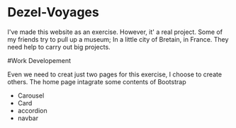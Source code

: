 # Dezel-Voyages

I've made this website as an exercise. However, it' a real project. Some of my friends try to pull up a museum; In a little city of Bretain, in France. They need help to carry out big projects. 

#Work Developement

Even we need to creat just two pages for this exercise, I choose to create others. The home page intagrate some contents of Bootstrap
* Carousel
* Card
* accordion
* navbar

